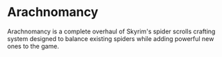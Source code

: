 # Arachnomancy
Arachnomancy is a complete overhaul of Skyrim's spider scrolls crafting system designed to balance existing spiders while adding powerful new ones to the game.
